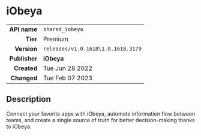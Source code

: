 # iObeya
| | |
|-:|-|
|**API name**|`shared_iobeya`|
|**Tier**|Premium|
|**Version**|`releases/v1.0.1618\1.0.1618.3179`|
|**Publisher**|**iObeya**|
|**Created**|Tue Jun 28 2022|
|**Changed**|Tue Feb 07 2023|

## Description
Connect your favorite apps with iObeya, automate information flow between teams, and create a single source of truth for better decision-making thanks to iObeya.
